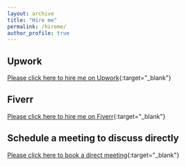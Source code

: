 ```yaml
---
layout: archive
title: "Hire me"
permalink: /hireme/
author_profile: true
---
```

Upwork
---
[Please click here to hire me on Upwork](https://www.upwork.com/freelancers/mirshahzad){:target="_blank"}

Fiverr
---
[Please click here to hire me on Fiverr](https://www.fiverr.com/mirshahzad007){:target="_blank"}

Schedule a meeting to discuss directly
---
[Please click here to book a direct meeting](https://calendly.com/mirshahzad/coffeechat){:target="_blank"}